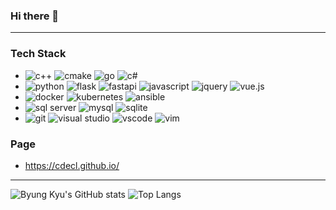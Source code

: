 ### Hi there 👋

---

### Tech Stack
- <img alt="c++" src ="https://img.shields.io/badge/c++-003545?style=flat&logo=cplusplus"/> <img alt="cmake" src ="https://img.shields.io/badge/cmake-003545?style=flat&logo=cmake"/> <img alt="go" src ="https://img.shields.io/badge/go-003545?style=flat&logo=go"/> <img alt="c#" src ="https://img.shields.io/badge/c%23-003545?style=flat&logo=.net"/>
- <img alt="python" src ="https://img.shields.io/badge/python-003545?style=flat&logo=python"/> <img alt="flask" src ="https://img.shields.io/badge/flask-003545?style=flat&logo=flask"/> <img alt="fastapi" src ="https://img.shields.io/badge/fastapi-003545?style=flat&logo=fastapi"/> <img alt="javascript" src ="https://img.shields.io/badge/javascript-003545?style=flat&logo=javascript"/> <img alt="jquery" src ="https://img.shields.io/badge/jquery-003545?style=flat&logo=jquery"/> <img alt="vue.js" src ="https://img.shields.io/badge/vue.js-003545?style=flat&logo=vue.js"/>
- <img alt="docker" src ="https://img.shields.io/badge/docker-003545?style=flat&logo=docker"/> <img alt="kubernetes" src ="https://img.shields.io/badge/kubernetes-003545?style=flat&logo=kubernetes"/> <img alt="ansible" src ="https://img.shields.io/badge/ansible-003545?style=flat&logo=ansible"/>
- <img alt="sql server" src ="https://img.shields.io/badge/sql server-003545?style=flat&logo=microsoft-sql-server"/> <img alt="mysql" src ="https://img.shields.io/badge/mysql-003545?style=flat&logo=mysql"/> <img alt="sqlite" src ="https://img.shields.io/badge/sqlite-003545?style=flat&logo=sqlite"/> 
- <img alt="git" src ="https://img.shields.io/badge/git-003545?style=flat&logo=git"/> <img alt="visual studio" src ="https://img.shields.io/badge/visual studio-003545?style=flat&logo=visualstudio"/> <img alt="vscode" src ="https://img.shields.io/badge/vscode-003545?style=flat&logo=visualstudiocode"/> <img alt="vim" src ="https://img.shields.io/badge/vim-003545?style=flat&logo=vim"/> 


### Page
- https://cdecl.github.io/

---

![Byung Kyu's GitHub stats](https://github-readme-stats.vercel.app/api?username=cdecl&show_icons=true&theme=dracula)
![Top Langs](https://github-readme-stats.vercel.app/api/top-langs/?username=cdecl&layout=compact&theme=dracula)
